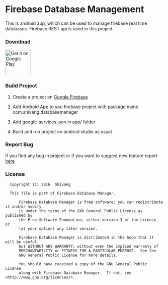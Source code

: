 # Firebase Database Management

This is android app, which can be used to manage firebase real time databases.
Firebase REST api is used in this project.

### Download
[<img alt="Get it on Google Play" height="80" src="https://play.google.com/intl/en_us/badges/images/generic/en_badge_web_generic.png">](https://play.google.com/store/apps/details?id=com.shivang.databasemanager&hl=en)

### Build Project

1. Create a project on [Google Firebase](https://console.firebase.google.com/)

2. Add Android App to you firebase project with package name com.shivang.databasemanager

3. Add google-services.json in app/ folder

4. Build and run project on android studio as usual

### Report Bug

If you find any bug in project or if you want to suggest new feature report [here](https://github.com/kshivang/FirebaseDatabaseControl/issues/new)

### License

      Copyright (C) 2016  Shivang
  
      This file is part of Firebase Database Manager.
 
          Firebase Database Manager is free software: you can redistribute it and/or modify
          it under the terms of the GNU General Public License as published by
          the Free Software Foundation, either version 3 of the License, or
          (at your option) any later version.
 
          Firebase Database Manager is distributed in the hope that it will be useful,
          but WITHOUT ANY WARRANTY; without even the implied warranty of
          MERCHANTABILITY or FITNESS FOR A PARTICULAR PURPOSE.  See the
          GNU General Public License for more details.
 
          You should have received a copy of the GNU General Public License
          along with Firebase Database Manager.  If not, see <http://www.gnu.org/licenses/>.
